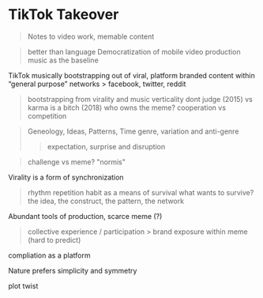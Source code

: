 # TikTok Takeover
> Notes to video work, memable content

> better than language
> Democratization of mobile video production
> music as the baseline

TikTok musically bootstrapping out of viral, platform branded content within “general purpose” networks > facebook, twitter, reddit 

> bootstrapping from virality and music verticality 
> dont judge (2015) vs karma is a bitch (2018)
> who owns the meme?
> cooperation vs competition

> Geneology, Ideas, Patterns, Time
> genre, variation and anti-genre
>>expectation, surprise and disruption
 
> challenge vs meme?
> "normis"

Virality is a form of synchronization
> rhythm
> repetition
> habit
> as a means of survival
> what wants to survive?
> the idea, the construct, the pattern, the network



Abundant tools of production, scarce meme (?)
 > collective experience / participation > brand exposure within meme (hard to predict)

compliation as a platform


Nature prefers simplicity and symmetry 


plot twist
